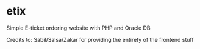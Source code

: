 # etix
Simple E-ticket ordering website with PHP and Oracle DB

Credits to: Sabil/Salsa/Zakar for providing the entirety of the frontend stuff
